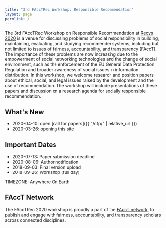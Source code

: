 ```yaml
---
title: "3rd FAccTRec Workshop: Responsible Recommendation"
layout: page
permlink: /
---
```


The 3rd FAccTRec Workshop on Responsible Recommendation at [Recys 2020](https://recsys.acm.org/recsys20/) is a venue for discussing problems of social responsibility in building, maintaining, evaluating, and studying recommender systems, including but not limited to issues of fairness, accountability, and transparency (FAccT).
The importance of these problems are now increasing due to the empowerment of social networking technologies and the change of social environment, such as the enforcement of the EU General Data Protection Regulation and broader awareness of social issues in informaiton distribution.
In this workshop, we welcome research and position papers about ethical, social, and legal issues raised by the development and the use of recommendation.
The workshop will include presentations of these papers and discussion on a research agenda for socially responsible recommendation.

## What's New

* 2020-04-10: open [call for papers]({{ "/cfp/" | relative_url }})
* 2020-03-26: opening this site

## Important Dates

* 2020-07-13: Paper submission deadline
* 2020-08-06: Author notification
* 2018-09-03: Final version upload
* 2018-09-26: Workshop (full day)

TIMEZONE: Anywhere On Earth

## FAccT Network

The FAccTRec 2020 workshop is proudly a part of the [FAccT network](https://facctconference.org/network/), to publish and engage with fairness, accountability, and transparency scholars across connected disciplines.
